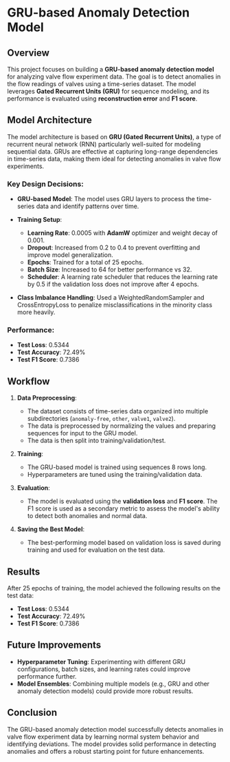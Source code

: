
# GRU-based Anomaly Detection Model

## Overview

This project focuses on building a **GRU-based anomaly detection model** for analyzing valve flow experiment data. The goal is to detect anomalies in the flow readings of valves using a time-series dataset. The model leverages **Gated Recurrent Units (GRU)** for sequence modeling, and its performance is evaluated using **reconstruction error** and **F1 score**.

## Model Architecture

The model architecture is based on **GRU (Gated Recurrent Units)**, a type of recurrent neural network (RNN) particularly well-suited for modeling sequential data. GRUs are effective at capturing long-range dependencies in time-series data, making them ideal for detecting anomalies in valve flow experiments.

### Key Design Decisions:

- **GRU-based Model**: The model uses GRU layers to process the time-series data and identify patterns over time. 
- **Training Setup**:
  - **Learning Rate**: 0.0005 with **AdamW** optimizer and weight decay of 0.001.
  - **Dropout**: Increased from 0.2 to 0.4 to prevent overfitting and improve model generalization.
  - **Epochs**: Trained for a total of 25 epochs.
  - **Batch Size**: Increased to 64 for better performance vs 32.
  - **Scheduler**: A learning rate scheduler that reduces the learning rate by 0.5 if the validation loss does not improve after 4 epochs.

- **Class Imbalance Handling**: Used a WeightedRandomSampler and CrossEntropyLoss to penalize misclassifications in the minority class more heavily.

### Performance:

- **Test Loss**: 0.5344
- **Test Accuracy**: 72.49%
- **Test F1 Score**: 0.7386

## Workflow

1. **Data Preprocessing**:
   - The dataset consists of time-series data organized into multiple subdirectories (`anomaly-free`, `other`, `valve1`, `valve2`).
   - The data is preprocessed by normalizing the values and preparing sequences for input to the GRU model.
   - The data is then split into training/validation/test.

2. **Training**:
   - The GRU-based model is trained using sequences 8 rows long.
   - Hyperparameters are tuned using the training/validation data.

3. **Evaluation**:
   - The model is evaluated using the **validation loss** and **F1 score**. The F1 score is used as a secondary metric to assess the model's ability to detect both anomalies and normal data.

4. **Saving the Best Model**:
   - The best-performing model based on validation loss is saved during training and used for evaluation on the test data.

## Results

After 25 epochs of training, the model achieved the following results on the test data:

- **Test Loss**: 0.5344
- **Test Accuracy**: 72.49%
- **Test F1 Score**: 0.7386

## Future Improvements

- **Hyperparameter Tuning**: Experimenting with different GRU configurations, batch sizes, and learning rates could improve performance further.
- **Model Ensembles**: Combining multiple models (e.g., GRU and other anomaly detection models) could provide more robust results.


## Conclusion

The GRU-based anomaly detection model successfully detects anomalies in valve flow experiment data by learning normal system behavior and identifying deviations. The model provides solid performance in detecting anomalies and offers a robust starting point for future enhancements.
